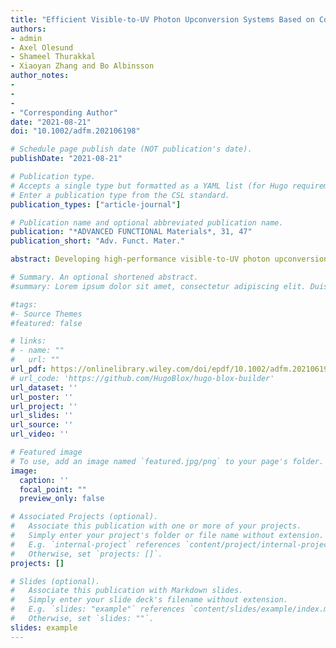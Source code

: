 ```yaml
---
title: "Efficient Visible-to-UV Photon Upconversion Systems Based on CdS Nanocrystals Modified with Triplet Energy Mediators"
authors:
- admin
- Axel Olesund
- Shameel Thurakkal
- Xiaoyan Zhang and Bo Albinsson
author_notes:
- 
-
- 
- "Corresponding Author"
date: "2021-08-21"
doi: "10.1002/adfm.202106198"

# Schedule page publish date (NOT publication's date).
publishDate: "2021-08-21"

# Publication type.
# Accepts a single type but formatted as a YAML list (for Hugo requirements).
# Enter a publication type from the CSL standard.
publication_types: ["article-journal"]

# Publication name and optional abbreviated publication name.
publication: "*ADVANCED FUNCTIONAL Materials*, 31, 47"
publication_short: "Adv. Funct. Mater."

abstract: Developing high-performance visible-to-UV photon upconversion systems based on triplet–triplet annihilation photon upconversion (TTA-UC) is highly desired, as it provides a potential approach for UV light-induced photosynthesis and photocatalysis. However, the quantum yield and spectral range of visible-to-UV TTA-UC based on nanocrystals (NCs) are still far from satisfactory. Here, three different sized CdS NCs are systematically investigated with triplet energy transfer to four mediators and four annihilators, thus substantially expanding the available materials for visible-to-UV TTA-UC. By improving the quality of CdS NCs, introducing the mediator via a direct mixing fashion, and matching the energy levels, a high TTA-UC quantum yield of 10.4% (out of a 50% maximum) is achieved in one case, which represents a record performance in TTA-UC based on NCs without doping. In another case, TTA-UC photons approaching 4 eV are observed, which is on par with the highest energies observed in optimized organic systems. Importantly, the in-depth investigation reveals that the direct mixing approach to introduce the mediator is a key factor that leads to close to unity efficiencies of triplet energy transfer, which ultimately governs the performance of NC-based TTA-UC systems. These findings provide guidelines for the design of high-performance TTA-UC systems toward solar energy harvesting.

# Summary. An optional shortened abstract.
#summary: Lorem ipsum dolor sit amet, consectetur adipiscing elit. Duis posuere tellus ac convallis placerat. Proin tincidunt magna sed ex sollicitudin condimentum.

#tags:
#- Source Themes
#featured: false

# links:
# - name: ""
#   url: ""
url_pdf: https://onlinelibrary.wiley.com/doi/epdf/10.1002/adfm.202106198
# url_code: 'https://github.com/HugoBlox/hugo-blox-builder'
url_dataset: ''
url_poster: ''
url_project: ''
url_slides: ''
url_source: ''
url_video: ''

# Featured image
# To use, add an image named `featured.jpg/png` to your page's folder. 
image:
  caption: ''
  focal_point: ""
  preview_only: false

# Associated Projects (optional).
#   Associate this publication with one or more of your projects.
#   Simply enter your project's folder or file name without extension.
#   E.g. `internal-project` references `content/project/internal-project/index.md`.
#   Otherwise, set `projects: []`.
projects: []

# Slides (optional).
#   Associate this publication with Markdown slides.
#   Simply enter your slide deck's filename without extension.
#   E.g. `slides: "example"` references `content/slides/example/index.md`.
#   Otherwise, set `slides: ""`.
slides: example
---
```


<!-- {{% callout note %}}
Click the *Cite* button above to demo the feature to enable visitors to import publication metadata into their reference management software.
{{% /callout %}}

{{% callout note %}}
Create your slides in Markdown - click the *Slides* button to check out the example.
{{% /callout %}}

Add the publication's **full text** or **supplementary notes** here. You can use rich formatting such as including [code, math, and images](https://docs.hugoblox.com/content/writing-markdown-latex/). -->